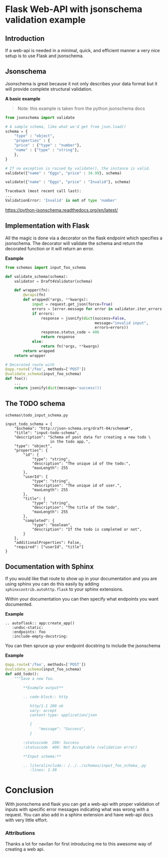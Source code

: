 # Flask Web-API with jsonschema validation example

## Introduction

If a web-api is needed in a minimal, quick, and efficient manner a very
nice setup is to use Flask and jsonschema.

## Jsonschema 

Jsonschema is great because it not only describes your data format but
it will provide complete structural validation.

**A basic example**
> Note: this example is taken from the python jsonschema docs 

```python
from jsonschema import validate

# A sample schema, like what we'd get from json.load()
schema = {
    "type" : "object",
    "properties" : {
    "price" : {"type" : "number"},
    "name" : {"type" : "string"},
    },
}

# If no exception is raised by validate(), the instance is valid.
validate({"name" : "Eggs", "price" : 34.99}, schema)

validate({"name" : "Eggs", "price" : "Invalid"}, schema)

Traceback (most recent call last):
...
ValidationError: 'Invalid' is not of type 'number'
```
https://python-jsonschema.readthedocs.org/en/latest/

## Implementation with Flask

All the magic is done via a decorator on the flask endpoint which specifies
a jsonschema. The decorator will validate the schema and return the decorated
function or it will return an error.

**Example**

```python
from schemas import input_foo_schema

def validate_schema(schema):
    validator = Draft4Validator(schema)

    def wrapper(fn):
        @wraps(fn)
        def wrapped(*args, **kwargs):
            input = request.get_json(force=True)
            errors = [error.message for error in validator.iter_errors(input)]
            if errors:
                response = jsonify(dict(success=False,
                                        message="invalid input",
                                        errors=errors))
                response.status_code = 406
                return response
            else:
                return fn(*args, **kwargs)
        return wrapped
    return wrapper

# Decorated route with 
@app.route('/foo', methods=['POST'])
@validate_schema(input_foo_schema)
def foo():
    ...
    return jsonify(dict(message='success!))

```

## The TODO schema

`schemas\todo_input_schema.py`

```
input_todo_schema = {
    "$schema": "http://json-schema.org/draft-04/schema#",
    "title": "input-todo-schema",
    "description": "Schema of post data for creating a new todo \
                    in the todo app.",
    "type": "object",
    "properties": {
        "id": {
            "type": "string",
            "description": "The unique id of the todo:",
            "maxLength": 255
        },
        "userId": {
            "type": "string",
            "description": "The unique id of user.",
            "maxLength": 255
        },
        "title": {
            "type": "string",
            "description": "The title of the todo",
            "maxLength": 255
        },
        "completed": {
            "type": "boolean",
            "description": "If the todo is completed or not",
        }
    },
    "additionalProperties": False,
    "required": ["userId", "title"]
}

```

## Documentation with Sphinx

If you would like that route to show up in your documentation and you
are using sphinx you can do this easily by adding `sphinxcontrib.autohttp.flask`
to your sphinx extensions.

Within your documentation you can then specify what endpoints you want documented.

**Example**

```
.. autoflask:: app:create_app()
   :undoc-static:
   :endpoints: foo
   :include-empty-docstring:
```

You can then spruce up your endpoint docstring to include the jsonschema 

**Example**

```python
@app.route('/foo', methods=['POST'])
@validate_schema(input_foo_schema)
def add_todo():
    """Save a new foo.

        **Example output**

        .. code-block:: http

           http/1.1 200 ok
           vary: accept
           content-type: application/json

           {
               "message": "Success",
           }

        :statuscode  200: Success
        :statuscode  406: Not Acceptable (validation error)

        **Input schema:**

        .. literalinclude:: /../../schemas/input_foo_schema_.py
           :lines: 1-30
```

# Conclusion

With jsonschema and flask you can get a web-api with proper
validation of inputs with specific error messages indicating what
was wrong with a request. You can also add in a sphinx extension and have
web-api docs with very little effort.

### Attributions
Thanks a lot for navilan for first introducing me to this awesome way
of creating a web api.
